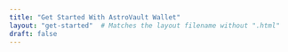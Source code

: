 ```yaml
---
title: "Get Started With AstroVault Wallet"
layout: "get-started"  # Matches the layout filename without ".html"
draft: false
---
```

